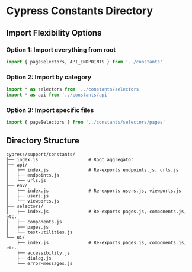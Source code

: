 # Cypress Constants Directory

## Import Flexibility Options

### Option 1: Import everything from root

```javascript
import { pageSelectors, API_ENDPOINTS } from '../constants'
```

### Option 2: Import by category

```javascript
import * as selectors from '../constants/selectors'
import * as api from '../constants/api'
```

### Option 3: Import specific files

```javascript
import { pageSelectors } from '../constants/selectors/pages'
```

## Directory Structure

```
cypress/support/constants/
├── index.js                   # Root aggregator
├── api/
│   ├── index.js               # Re-exports endpoints.js, urls.js
│   ├── endpoints.js
│   └── urls.js
├── env/
│   ├── index.js               # Re-exports users.js, viewports.js
│   ├── users.js
│   └── viewports.js
├── selectors/
│   ├── index.js               # Re-exports pages.js, components.js, etc.
│   ├── components.js
│   ├── pages.js
│   └── test-utilities.js
└── ui/
    ├── index.js               # Re-exports pages.js, components.js, etc.
    ├── accessibility.js
    ├── dialog.js
    └── error-messages.js
```
